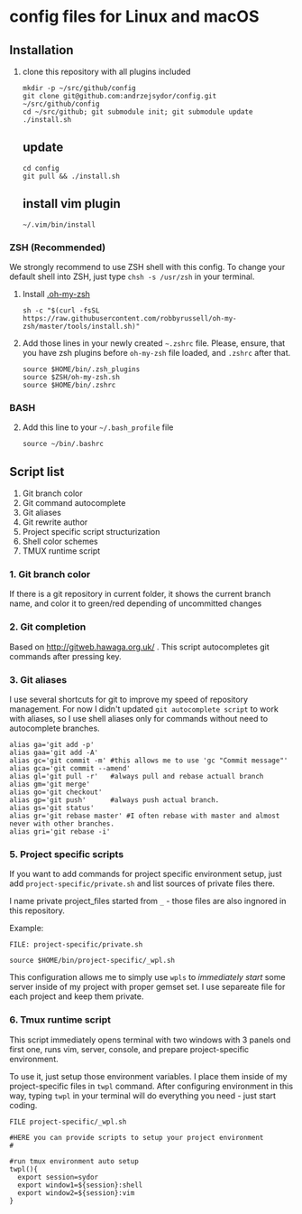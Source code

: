 # config files for Linux and macOS


## Installation

1. clone this repository with all plugins included

    ```shell
    mkdir -p ~/src/github/config
    git clone git@github.com:andrzejsydor/config.git ~/src/github/config
    cd ~/src/github; git submodule init; git submodule update
    ./install.sh
    ```

    update
    ------

    ```shell
    cd config
    git pull && ./install.sh
    ```

    install vim plugin
    ------------------
    ```shell
    ~/.vim/bin/install
    ```



### ZSH (Recommended)

We strongly recommend to use ZSH shell with this config. To change your default shell into ZSH, just type `chsh -s /usr/zsh` in your terminal.

1. Install [.oh-my-zsh](https://github.com/robbyrussell/oh-my-zsh)

    ```shell
    sh -c "$(curl -fsSL https://raw.githubusercontent.com/robbyrussell/oh-my-zsh/master/tools/install.sh)"
    ```
2. Add those lines in your newly created `~.zshrc` file. Please, ensure, that you have zsh plugins before `oh-my-zsh` file loaded, and `.zshrc` after that.

    ```shell
    source $HOME/bin/.zsh_plugins
    source $ZSH/oh-my-zsh.sh
    source $HOME/bin/.zshrc
    ```

### BASH
2. Add this line to your `~/.bash_profile` file

    ```shell
    source ~/bin/.bashrc
    ```

## Script list

1. Git branch color
2. Git command autocomplete
3. Git aliases
4. Git rewrite author
5. Project specific script structurization
6. Shell color schemes
7. TMUX runtime script

### 1. Git branch color

If there is a git repository in current folder, it shows the current branch name, and color it to green/red depending of uncommitted changes

### 2. Git completion

Based on http://gitweb.hawaga.org.uk/ . This script autocompletes git commands after pressing <TAB> key.

### 3. Git aliases

I use several shortcuts for git to improve my speed of repository management. For now I didn't updated `git autocomplete script` to work with
aliases, so I use shell aliases only for commands without need to autocomplete branches.

``` shell
alias ga='git add -p'
alias gaa='git add -A'
alias gc='git commit -m' #this allows me to use 'gc "Commit message"'
alias gca='git commit --amend'
alias gl='git pull -r'   #always pull and rebase actuall branch
alias gm='git merge'
alias go='git checkout'
alias gp='git push'      #always push actual branch.
alias gs='git status'
alias gr='git rebase master' #I often rebase with master and almost never with other branches.
alias gri='git rebase -i'
```

### 5. Project specific scripts

If you want to add commands for project specific environment setup, just add `project-specific/private.sh` and list sources of private files there.

I name private project_files started from `_` - those files are also ingnored in this repository.

Example:

```shell
FILE: project-specific/private.sh

source $HOME/bin/project-specific/_wpl.sh
```

This configuration allows me to simply use `wpls` to *immediately start* some server inside of my project with proper gemset set. I use separeate file
for each project and keep them private.

### 6. Tmux runtime script

This script immediately opens terminal with two windows with 3 panels ond first one, runs vim, server, console, and prepare project-specific
environment.

To use it, just setup those environment variables. I place them inside of my project-specific files in `twpl` command. After configuring environment
in this way, typing `twpl` in your terminal will do everything you need - just start coding.

```shell
FILE project-specific/_wpl.sh

#HERE you can provide scripts to setup your project environment
#

#run tmux environment auto setup
twpl(){
  export session=sydor
  export window1=${session}:shell
  export window2=${session}:vim
}
```

